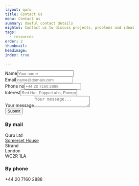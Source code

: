 ```yaml
---
layout: quru
title: Contact us
menu: Contact us
summary: Useful contact details
eightws: Contact us to discuss projects, problems and ideas
tags:
  - resources
order: 2
thumbnail:
headimage:
index: true

---
```


<div id="contact">
<form name="contacts" method="post" action="/emailform" onsubmit="return emailform(this)" data-use-ajax="yes">
<div class="formline"><label for="realname">Name</label><input type="text" placeholder="Your name" maxlength="50" name="realname"/></div>
<div class="formline"><label for="email">Email</label><input type="email" placeholder="name@domain.com" name="email"/></div>
<div class="formline"><label for="phone">Phone no</label><input type="tel" placeholder="+44 20 7160 2888" name="phone"/></div>
<div class="formline"><label for="product">Interest</label><input type="product" placeholder="Red Hat, PuppetLabs, EnterpriseDB, Acronis, IBM, Quru Services..." maxlength="50" name="product"/></div>
<div class="formline"><label for="message">Your message</label><textarea name="message" placeholder="Your message..."></textarea></div>
<div class="formline"><input id="email_submit" type="submit" class="button" value="Submit" /></div>
<input type="hidden" name="token" value=".eJwVysEKwjAMANBfCTmPwVyhuJPgF3jwPLaSQSdNXJogIv679fzeB00exLPlQjjhEE5xOI9hjH2I2KFSys9MbM0yb3I5XL1PUpotdd6rME6mTh1WX3dK_3hrB160AvHhWd-wqRS4CtuSDO4Vvz_TPyd4.S0uQA-AYCQ6wUcccibIimf3k-bQ"/>
<div class="formline" id="email_status"></div>
</form>
</div>

<h3>By mail</h3>
<p>Quru Ltd<br/>
<a href="http://www.somersethouse.org.uk/" target="_new">Somerset House</a><br/>
Strand<br/>
London<br/>
WC2R 1LA</p>

<h3>By phone</h3>
<p>+44 20 7160 2888</p>